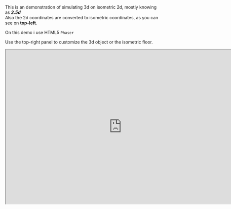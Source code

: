 <!-- header
title: HTML5 Isometric 3D
header: true
date: 01/05/2016
author: webcaetano
cover: images/posts/cover/isoPhaser.png
thumb: images/posts/thumb/isoPhaser.png
tags:
	- HTML5
	- Phaser
	- Isometric
header -->
<!--esc print('<div class="post-content">') -->
This is an demonstration of simulating 3d on isometric 2d, mostly knowing as ***2.5d***<br>
Also the 2d coordinates are converted to isometric coordinates, as you can see on **top-left**.

On this demo i use HTML5 `Phaser` 

Use the top-right panel to customize the 3d object or the isometric floor.

<iframe src="http://phaseriso.surge.sh" width="750" height="500" scrolling="no"></iframe>
<!--esc print('</div>')  -->
